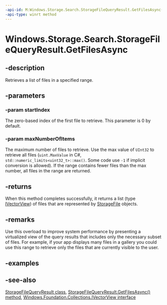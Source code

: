 ```yaml
---
-api-id: M:Windows.Storage.Search.StorageFileQueryResult.GetFilesAsync(System.UInt32,System.UInt32)
-api-type: winrt method
---
```


<!-- Method syntax
public Windows.Foundation.IAsyncOperation<Windows.Foundation.Collections.IVectorView<Windows.Storage.StorageFile>> GetFilesAsync(System.UInt32 startIndex, System.UInt32 maxNumberOfItems)
-->

# Windows.Storage.Search.StorageFileQueryResult.GetFilesAsync

## -description
Retrieves a list of files in a specified range.

## -parameters
### -param startIndex
The zero-based index of the first file to retrieve. This parameter is 0 by default.

### -param maxNumberOfItems
The maximum number of files to retrieve. Use the max value of `UInt32` to retrieve all files (`uint.MaxValue` in C#, `std::numeric_limits<uint32_t>::max()`. Some code use `-1` if implicit conversion is allowed). If the range contains fewer files than the max number, all files in the range are returned.

## -returns
When this method completes successfully, it returns a list (type [IVectorView](../windows.foundation.collections/ivectorview_1.md)) of files that are represented by [StorageFile](../windows.storage/storagefile.md) objects.

## -remarks
Use this overload to improve system performance by presenting a virtualized view of the query results that includes only the necessary subset of files. For example, if your app displays many files in a gallery you could use this range to retrieve only the files that are currently visible to the user.

## -examples

## -see-also
[StorageFileQueryResult class](storagefilequeryresult.md), [StorageFileQueryResult.GetFilesAsync() method](storagefilequeryresult_getfilesasync_819750470.md), [Windows.Foundation.Collections.IVectorView interface](../windows.foundation.collections/ivectorview_1.md)
